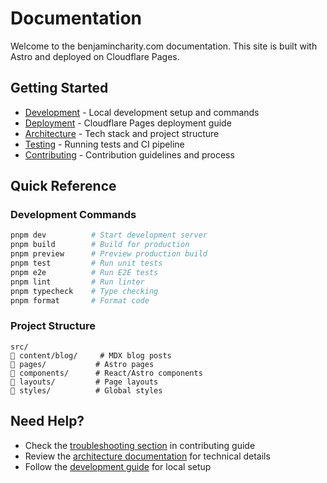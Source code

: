 # Documentation

Welcome to the benjamincharity.com documentation. This site is built with Astro
and deployed on Cloudflare Pages.

## Getting Started

- [Development](./development.md) - Local development setup and commands
- [Deployment](./deployment.md) - Cloudflare Pages deployment guide
- [Architecture](./architecture.md) - Tech stack and project structure
- [Testing](./testing.md) - Running tests and CI pipeline
- [Contributing](./contributing.md) - Contribution guidelines and process

## Quick Reference

### Development Commands

```bash
pnpm dev          # Start development server
pnpm build        # Build for production
pnpm preview      # Preview production build
pnpm test         # Run unit tests
pnpm e2e          # Run E2E tests
pnpm lint         # Run linter
pnpm typecheck    # Type checking
pnpm format       # Format code
```

### Project Structure

```
src/
   content/blog/     # MDX blog posts
   pages/           # Astro pages
   components/      # React/Astro components
   layouts/         # Page layouts
   styles/          # Global styles
```

## Need Help?

- Check the [troubleshooting section](./contributing.md#troubleshooting) in
  contributing guide
- Review the [architecture documentation](./architecture.md) for technical
  details
- Follow the [development guide](./development.md) for local setup
